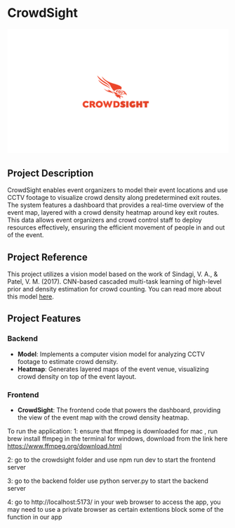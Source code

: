 # CrowdSight

![CrowdSight Dashboard](./crowdsight/src/assets/Nomura%20A1%20(1).png)

## Project Description

CrowdSight enables event organizers to model their event locations and use CCTV footage to visualize crowd density along predetermined exit routes. The system features a dashboard that provides a real-time overview of the event map, layered with a crowd density heatmap around key exit routes. This data allows event organizers and crowd control staff to deploy resources effectively, ensuring the efficient movement of people in and out of the event.

## Project Reference

This project utilizes a vision model based on the work of Sindagi, V. A., & Patel, V. M. (2017). CNN-based cascaded multi-task learning of high-level prior and density estimation for crowd counting. You can read more about this model [here](https://doi.org/10.48550/arXiv.1707.09605).

## Project Features

### Backend
- **Model**: Implements a computer vision model for analyzing CCTV footage to estimate crowd density.
- **Heatmap**: Generates layered maps of the event venue, visualizing crowd density on top of the event layout.

### Frontend
- **CrowdSight**: The frontend code that powers the dashboard, providing the view of the event map with the crowd density heatmap.

To run the application:
1: ensure that ffmpeg is downloaded 
    for mac , run brew install ffmpeg in the terminal
    for windows, download from the link here https://www.ffmpeg.org/download.html

2: go to the crowdsight folder and use npm run dev to start the frontend server

3: go to the backend folder use python server.py to start the backend server

4: go to http://localhost:5173/ in your web browser to access the app, you may need to use a private browser as certain extentions block some of the function in our app
